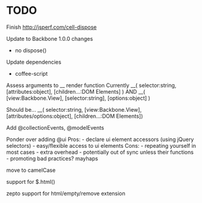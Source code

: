 TODO
====

Finish http://jsperf.com/cell-dispose

Update to Backbone 1.0.0 changes
  - no dispose()

Update dependencies
  - coffee-script

Assess arguments to __ render function
  Currently
    __( selector:string, [attributes:object], [children...:DOM Elements] )
    AND
    __( [view:Backbone.View], [selector:string], [options:object] )

  Should be...
    __( selector:string, [view:Backbone.View], [attributes/options:object], [children...:DOM Elements])

Add @collectionEvents, @modelEvents

Ponder over adding @ui
  Pros: 
    - declare ui element accessors (using jQuery selectors)
    - easy/flexible access to ui elements
  Cons: 
    - repeating yourself in most cases
    - extra overhead
    - potentially out of sync unless their functions
    - promoting bad practices? mayhaps

move to camelCase
  
support for $.html()

zepto support for html/empty/remove extension

